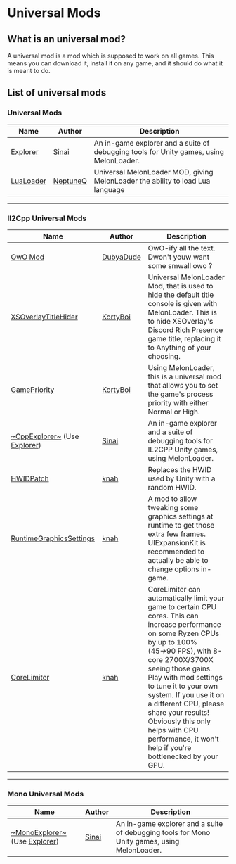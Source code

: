 # Universal Mods

## What is an universal mod?

A universal mod is a mod which is supposed to work on all games. This means you can download it, install it on any game, and it should do what it is meant to do.

## List of universal mods

### Universal Mods

| Name                                                        | Author                                  | Description                                                                            |
| ----------------------------------------------------------- | --------------------------------------- | -------------------------------------------------------------------------------------- |
| [Explorer](https://github.com/sinai-dev/Explorer/releases)  | [Sinai](https://github.com/sinai-dev)   | An in-game explorer and a suite of debugging tools for Unity games, using MelonLoader. |  |  |
| [LuaLoader](https://github.com/NeptuneQ/LuaLoader/releases) | [NeptuneQ](https://github.com/NeptuneQ) | Universal MelonLoader MOD, giving MelonLoader the ability to load Lua language         |  |  |

<hr>

### Il2Cpp Universal Mods

| Name                                                                                                 | Author                                    | Description                                                                                                                                                                                                                                                                                                                                                                                                      |
| ---------------------------------------------------------------------------------------------------- | ----------------------------------------- | ---------------------------------------------------------------------------------------------------------------------------------------------------------------------------------------------------------------------------------------------------------------------------------------------------------------------------------------------------------------------------------------------------------------- |
| [OwO Mod](https://github.com/DubyaDude/OwO-Mod/releases)                                             | [DubyaDude](https://github.com/DubyaDude) | OwO-ify all the text. Dwon't youw want some smwall owo ?                                                                                                                                                                                                                                                                                                                                                         |
| [XSOverlayTitleHider](https://github.com/KortyBoi/XSOverlayTitleHider/releases)                      | [KortyBoi](https://github.com/KortyBoi)   | Universal MelonLoader Mod, that is used to hide the default title console is given with MelonLoader. This is to hide XSOverlay's Discord Rich Presence game title, replacing it to Anything of your choosing.                                                                                                                                                                                                    |
| [GamePriority](https://github.com/KortyBoi/GamePriority/releases)                                    | [KortyBoi](https://github.com/KortyBoi)   | Using MelonLoader, this is a universal mod that allows you to set the game's process priority with either Normal or High.                                                                                                                                                                                                                                                                                        |
| [~CppExplorer~](https://github.com/sinai-dev/CppExplorer/releases) (Use [Explorer](#universal-mods)) | [Sinai](https://github.com/sinai-dev)     | An in-game explorer and a suite of debugging tools for IL2CPP Unity games, using MelonLoader.                                                                                                                                                                                                                                                                                                                    |
| [HWIDPatch](https://github.com/knah/VRCMods/releases/tag/hwid-1.0)                                                | [knah](https://github.com/knah)           | Replaces the HWID used by Unity with a random HWID.                                                                                                                                                                                                                                                                                                                                                              |
| [RuntimeGraphicsSettings](https://github.com/knah/VRCMods/releases)                                  | [knah](https://github.com/knah)           | A mod to allow tweaking some graphics settings at runtime to get those extra few frames. UIExpansionKit is recommended to actually be able to change options in-game.                                                                                                                                                                                                                                            |
| [CoreLimiter](https://github.com/knah/VRCMods/releases/tag/cl-1.0)                                              | [knah](https://github.com/knah)           | CoreLimiter can automatically limit your game to certain CPU cores. This can increase performance on some Ryzen CPUs by up to 100% (45→90 FPS), with 8-core 2700X/3700X seeing those gains. Play with mod settings to tune it to your own system. If you use it on a different CPU, please share your results! Obviously this only helps with CPU performance, it won't help if you're bottlenecked by your GPU. |

<hr>

### Mono Universal Mods

| Name                                                                                                   | Author                                | Description                                                                                 |
| ------------------------------------------------------------------------------------------------------ | ------------------------------------- | ------------------------------------------------------------------------------------------- |
| [~MonoExplorer~](https://github.com/sinai-dev/MonoExplorer/releases) (Use [Explorer](#universal-mods)) | [Sinai](https://github.com/sinai-dev) | An in-game explorer and a suite of debugging tools for Mono Unity games, using MelonLoader. |
